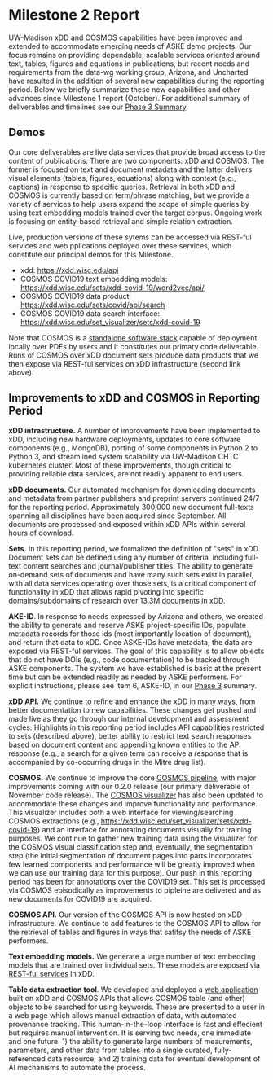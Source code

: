 # Milestone 2 Report

UW-Madison xDD and COSMOS capabilities have been improved and extended to accommodate emerging needs of ASKE demo projects. Our focus remains on providing dependable, scalable services oriented around  text, tables, figures and equations in publications, but recent needs and requirements from the data-wg working group, Arizona, and Uncharted have resulted in the addition of several new capabilities during the reporting period. Below we briefly summarize these new capabilities and other advances since Milestone 1 report (October). For additional summary of deliverables and timelines see our [Phase 3 Summary](https://github.com/UW-COSMOS/project-docs/tree/master/presentations_reports/phase3).

## Demos
Our core deliverables are live data services that provide broad access to the content of publications. There are two components: xDD and COSMOS. The former is focused on text and document metadata and the latter delivers visual elements (tables, figures, equations) along with context (e.g., captions) in response to specific queries. Retrieval in both xDD and COSMOS is currently based on term/phrase matching, but we provide a variety of services to help users expand the scope of simple queries by using text embedding models trained over the target corpus. Ongoing work is focusing on entity-based retrieval and simple relation extraction.

Live, production versions of these sytems can be accessed via REST-ful services and web pplications deployed over these services, which constitute our principal demos for this Milestone.
  - xdd: https://xdd.wisc.edu/api
  - COSMOS COVID19 text embedding models: https://xdd.wisc.edu/sets/xdd-covid-19/word2vec/api/
  - COSMOS COVID19 data product: https://xdd.wisc.edu/sets/covid/api/search 
  - COSMOS COVID19 data search interface: https://xdd.wisc.edu/set_visualizer/sets/xdd-covid-19

Note that COSMOS is a [standalone software stack](https://github.com/UW-COSMOS/Cosmos) capable of deployment locally over PDFs by users and it constitutes our primary code deliverable. Runs of COSMOS over xDD document sets produce data products that we then expose via REST-ful services on xDD infrastructure (second link above).

## Improvements to xDD and COSMOS in Reporting Period

**xDD infrastructure.** A number of improvements have been implemented to xDD, including new hardware deployments, updates to core software components (e.g., MongoDB), porting of some components in Python 2 to Python 3, and streamlined system scalability via UW-Madison CHTC kubernetes cluster. Most of these improvements, though critical to providing reliable data services, are not readily apparent to end users.

**xDD documents.** Our automated mechanism for downloading documents and metadata from partner publishers and preprint servers continued 24/7 for the reporting period. Approximately 300,000 new document full-texts spanning all disciplines have been acquired since September. All documents are processed and exposed within xDD APIs within several hours of download. 

**Sets.** In this reporting period, we formalized the definition of "sets" in xDD. Document sets can be defined using any number of criteria, including full-text content searches and journal/publisher titles. The ability to generate on-demand sets of documents and have many such sets exist in parallel, with all data services operating over those sets, is a critical component of functionality in xDD that allows rapid pivoting into specific domains/subdomains of research over 13.3M documents in xDD. 

**AKE-ID**. In response to needs expressed by Arizona and others, we created the ability to generate and reserve ASKE project-specific IDs, populate metadata records for those ids (most importantly location of document), and return that data to xDD. Once ASKE-IDs have metadata, the data are exposed via REST-ful services. The goal of this capability is to allow objects that do not have DOIs (e.g., code documentation) to be tracked through ASKE components. The system we have established is basic at the present time but can be extended readily as needed by ASKE performers. For explicit instructions, please see item 6, ASKE-ID, in our [Phase 3](https://github.com/UW-COSMOS/project-docs/tree/master/presentations_reports/phase3) summary.

**xDD API.** We continue to refine and enhance the xDD in many ways, from better documentation to new capabilities. These changes get pushed and made live as they go through our internal development and assessment cycles. Highlights in this reporting period includes API capabilities restricted to sets (described above), better ability to restrict text search responses based on document content and appending known entities to the API response (e.g., a search for a given term can receive a response that is accompanied by co-occurring drugs in the Mitre drug list).

**COSMOS.** We continue to improve the core [COSMOS pipeline](https://github.com/UW-COSMOS/Cosmos), with major improvements coming with our 0.2.0 release (our primary deliverable of November code release). The [COSMOS visualizer](https://github.com/UW-COSMOS/cosmos-visualizer) has also been updated to accommodate these changes and improve functionality and performance. This visualizer includes both a web interface for viewing/searching COSMOS extractions (e.g., https://xdd.wisc.edu/set_visualizer/sets/xdd-covid-19) and an interface for annotating documents visually for training purposes. We continue to gather new training data using the visualizer for the COSMOS visual classification step and, eventually, the segmentation step (the initial segmentation of document pages into parts incorporates few learned components and performance will be greatly improved when we can use our training data for this purpose). Our push in this reporting period has been for annotations over the COVID19 set. This set is processed via COSMOS episodically as improvements to pipleine are delivered and as new documents for COVID19 are acquired.

**COSMOS API.** Our version of the COSMOS API is now hosted on xDD infrastructure. We continue to add features to the COSMOS API to allow for the retrieval of tables and figures in ways that satifsy the needs of ASKE performers. 

**Text embedding models.** We generate a large number of text embedding models that are trained over individual sets. These models are exposed via [REST-ful services](https://xdd.wisc.edu/sets/xdd-covid-19/word2vec/api/) in xDD.

**Table data extraction tool**. We developed and deployed a [web application](http://teststrata.geology.wisc.edu/xdd/extract.php) built on xDD and COSMOS APIs that allows COSMOS table (and other) objects to be searched for using keywords. These are presented to a user in a web page which allows manual extraction of data, with automated provenance tracking. This human-in-the-loop interface is fast and effecient but requires manual intervention. It is serving two needs, one immediate and one future: 1) the ability to generate large numbers of meaurements, parameters, and other data from tables into a single curated, fully-referenced data resource, and 2) training data for eventual development of AI mechanisms to automate the process.
